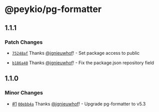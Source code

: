 # @peykio/pg-formatter

## 1.1.1

### Patch Changes

- [`75248af`](https://github.com/peykio/pg-formatter/commit/75248af98ccf3ea68ce9bac0cf1f4c8991a7e568) Thanks [@jgnieuwhof](https://github.com/jgnieuwhof)! - Set package access to public

- [`b186a40`](https://github.com/peykio/pg-formatter/commit/b186a404e97eb3a8446b2ab64e0b439ba6cd699c) Thanks [@jgnieuwhof](https://github.com/jgnieuwhof)! - Fix the package.json repository field

## 1.1.0

### Minor Changes

- [#1](https://github.com/peykio/pg-formatter/pull/1) [`00ebb4a`](https://github.com/peykio/pg-formatter/commit/00ebb4af0de293c35d3a25b6410033aa40529500) Thanks [@jgnieuwhof](https://github.com/jgnieuwhof)! - Upgrade pg-formatter to v5.3
